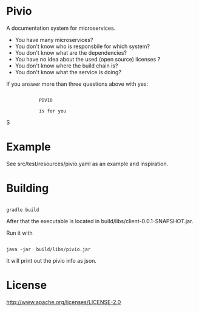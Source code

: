 # Pivio

A documentation system for microservices.

- You have many microservices? 
- You don't know who is responsbile for which system? 
- You don't know what are the dependencies?
- You have no idea about the used (open source) licenses ?
- You don't know where the build chain is?
- You don't know what the service is doing?

If you answer more than three questions above with yes:

```
       
            PIVIO
        
            is for you
```

S

# Example

See src/test/resources/pivio.yaml as an example and inspiration.

# Building

```

gradle build

```

After that the executable is located in build/libs/client-0.0.1-SNAPSHOT.jar.

Run it with

```

java -jar  build/libs/pivio.jar

```

It will print out the pivio info as json.


# License

http://www.apache.org/licenses/LICENSE-2.0

